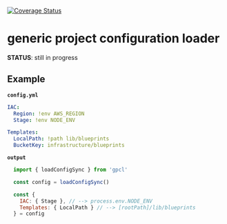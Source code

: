 [![Coverage Status](https://coveralls.io/repos/github/gerardmrk/gpcl/badge.svg)](https://coveralls.io/github/gerardmrk/gpcl)

# generic project configuration loader

**STATUS**: still in progress

## Example


**`config.yml`**
```yaml
IAC:
  Region: !env AWS_REGION
  Stage: !env NODE_ENV

Templates:
  LocalPath: !path lib/blueprints
  BucketKey: infrastructure/blueprints
```
**`output`**
```js
  import { loadConfigSync } from 'gpcl'

  const config = loadConfigSync()

  const {
    IAC: { Stage }, // --> process.env.NODE_ENV
    Templates: { LocalPath } // --> [rootPath]/lib/blueprints
  } = config
```
